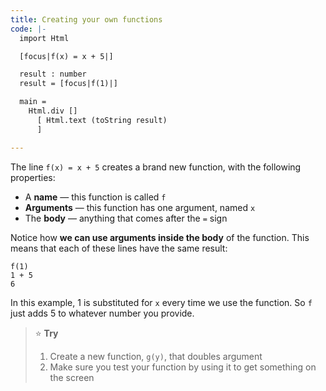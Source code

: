 ```yaml
---
title: Creating your own functions
code: |-
  import Html

  [focus|f(x) = x + 5|]

  result : number
  result = [focus|f(1)|]

  main =
    Html.div []
      [ Html.text (toString result)
      ]

---
```


The line `f(x) = x + 5` creates a brand new function, with the following properties:

 - A **name** — this function is called `f`
 - **Arguments** — this function has one argument, named `x`
 - The **body** — anything that comes after the `=` sign

Notice how **we can use arguments inside the body** of the function.
This means that each of these lines have the same result:

    f(1)
    1 + 5
    6

In this example, 1 is substituted for `x` every time we use the function.
So `f` just adds 5 to whatever number you provide.

> ⭐️ **Try**
>  1. Create a new function, `g(y)`, that doubles argument
>  2. Make sure you test your function by using it to get something on the screen

